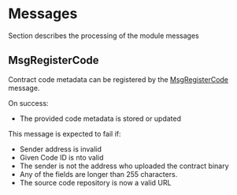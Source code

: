 # Messages

Section describes the processing of the module messages


## MsgRegisterCode

Contract code metadata can be registered by the [MsgRegisterCode](../../../proto/archway/cwregistry/v1/tx.proto#L21) message.

On success:
* The provided code metadata is stored or updated

This message is expected to fail if:
* Sender address is invalid
* Given Code ID is nto valid
* The sender is not the address who uploaded the contract binary
* Any of the fields are longer than 255 characters.
* The source code repository is now a valid URL
 